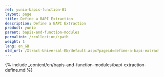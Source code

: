 ```yaml
---
ref: yunio-bapis-function-01
layout: page
title: Define a BAPI Extraction
description: Define a BAPI Extraction
product: yunio
parent: bapis-and-function-modules
permalink: /:collection/:path
weight: 1
lang: en_GB
old_url: /Xtract-Universal-EN/default.aspx?pageid=define-a-bapi-extraction
---
```

{% include _content/en/bapis-and-function-modules/bapi-extraction-define.md %}
